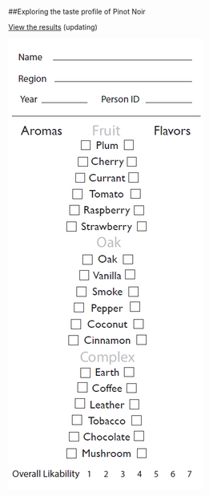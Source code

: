 ##Exploring the taste profile of Pinot Noir

[View the results](http://htmlpreview.github.io/?https://github.com/andkov/Pinot-Noir/blob/master/pinot-noir.html) (updating)

![taste card](materials/TasteCard.png)


